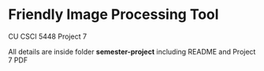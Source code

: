 # Friendly Image Processing Tool
CU CSCI 5448 Project 7

All details are inside folder **semester-project** including README and Project 7 PDF
